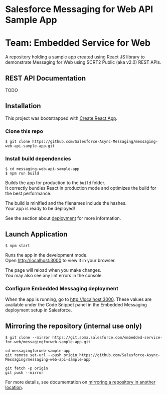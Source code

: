 # Salesforce Messaging for Web API Sample App
# Team: Embedded Service for Web

A repository holding a sample app created using React JS library to demonstrate Messaging for Web using SCRT2 Public (aka v2.0) REST APIs.

## REST API Documentation

TODO

## Installation
This project was bootstrapped with [Create React App](https://github.com/facebook/create-react-app).

### Clone this repo
```
$ git clone https://github.com/Salesforce-Async-Messaging/messaging-web-api-sample-app.git
```

### Install build dependencies
```
$ cd messaging-web-api-sample-app
$ npm run build
```
Builds the app for production to the `build` folder.\
It correctly bundles React in production mode and optimizes the build for the best performance.

The build is minified and the filenames include the hashes.\
Your app is ready to be deployed!

See the section about [deployment](https://facebook.github.io/create-react-app/docs/deployment) for more information.

## Launch Application
```
$ npm start
```
Runs the app in the development mode.\
Open [http://localhost:3000](http://localhost:3000) to view it in your browser.

The page will reload when you make changes.\
You may also see any lint errors in the console.

### Configure Embedded Messaging deployment
When the app is running, go to [http://localhost:3000](http://localhost:3000).
These values are available under the Code Snippet panel in the Embedded Messaging deployment setup in Salesforce.

## Mirroring the repository (internal use only)
```
$ git clone --mirror https://git.soma.salesforce.com/embedded-service-for-web/messagingforweb-sample-app.git

cd messagingforweb-sample-app
git remote set-url --push origin https://github.com/Salesforce-Async-Messaging/messaging-web-api-sample-app

git fetch -p origin
git push --mirror
```
For more details, see documentation on [mirroring a repository in another location](https://docs.github.com/en/repositories/creating-and-managing-repositories/duplicating-a-repository#mirroring-a-repository-in-another-location).